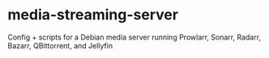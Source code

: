 # media-streaming-server
Config + scripts for a Debian media server running Prowlarr, Sonarr, Radarr, Bazarr, QBittorrent, and Jellyfin
